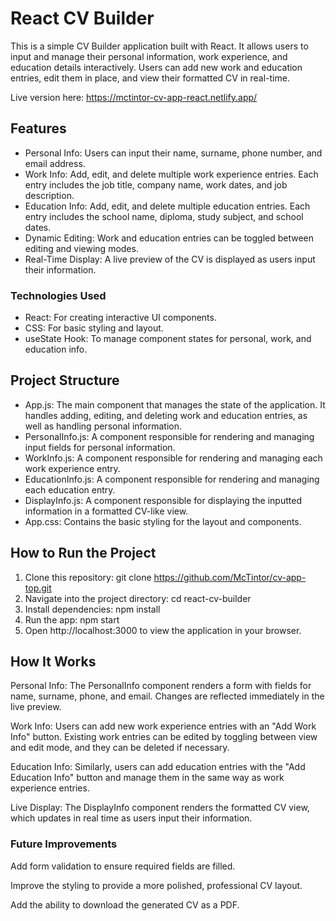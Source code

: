 # React CV Builder

This is a simple CV Builder application built with React. It allows users to input and manage their personal information, work experience, and education details interactively. Users can add new work and education entries, edit them in place, and view their formatted CV in real-time.

Live version here: https://mctintor-cv-app-react.netlify.app/

## Features
- Personal Info: Users can input their name, surname, phone number, and email address.
- Work Info: Add, edit, and delete multiple work experience entries. Each entry includes the job title, company name, work dates, and job description.
- Education Info: Add, edit, and delete multiple education entries. Each entry includes the school name, diploma, study subject, and school dates.
- Dynamic Editing: Work and education entries can be toggled between editing and viewing modes.
- Real-Time Display: A live preview of the CV is displayed as users input their information.

### Technologies Used
- React: For creating interactive UI components.
- CSS: For basic styling and layout.
- useState Hook: To manage component states for personal, work, and education info.

## Project Structure
- App.js: The main component that manages the state of the application. It handles adding, editing, and deleting work and education entries, as well as handling personal information.
- PersonalInfo.js: A component responsible for rendering and managing input fields for personal information.
- WorkInfo.js: A component responsible for rendering and managing each work experience entry.
- EducationInfo.js: A component responsible for rendering and managing each education entry.
- DisplayInfo.js: A component responsible for displaying the inputted information in a formatted CV-like view.
- App.css: Contains the basic styling for the layout and components.

## How to Run the Project

1. Clone this repository: git clone https://github.com/McTintor/cv-app-top.git
2. Navigate into the project directory: cd react-cv-builder
3. Install dependencies: npm install
4. Run the app: npm start
5. Open http://localhost:3000 to view the application in your browser.

## How It Works

Personal Info: The PersonalInfo component renders a form with fields for name, surname, phone, and email. Changes are reflected immediately in the live preview.

Work Info: Users can add new work experience entries with an "Add Work Info" button. Existing work entries can be edited by toggling between view and edit mode, and they can be deleted if necessary.

Education Info: Similarly, users can add education entries with the "Add Education Info" button and manage them in the same way as work experience entries.

Live Display: The DisplayInfo component renders the formatted CV view, which updates in real time as users input their information.

### Future Improvements

Add form validation to ensure required fields are filled.

Improve the styling to provide a more polished, professional CV layout.

Add the ability to download the generated CV as a PDF.
